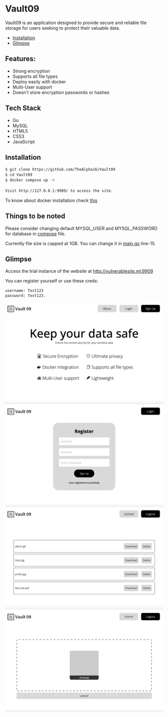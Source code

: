 # Vault09
Vault09 is an application designed to provide secure and reliable file storage for users seeking to protect their valuable data.

- [Installation](#installation)
- [Glimpse](#glimpse)

## Features:
- Strong encryption
- Supports all file types
- Deploy easily with docker
- Multi-User support
- Doesn't store encryption passwords or hashes

## Tech Stack
- Go
- MySQL
- HTML5
- CSS3
- JavaScript

## Installation

```bash
$ git clone https://github.com/TheAlpha16/Vault09
$ cd Vault09
$ docker compose up -d

Visit http://127.0.0.1:9909/ to access the site.
```

To know about docker installation check [this](https://docs.docker.com/engine/install/)

## Things to be noted

Please consider changing default MYSQL_USER and MYSQL_PASSWORD for database in [compose](./docker-compose.yml) file.

Currently file size is capped at 1GB. You can change it in [main.go](./secure/main.go) line-15.

## Glimpse

Access the trial instance of the website at http://vulnerablesite.ml:9909

You can register yourself or use these creds:

```
username: Test123
password: Test123.
```

![index-page](./images/index.png)
![register](./images/register.png)
![home](./images/homepage.png)
![upload](./images/upload.png)

